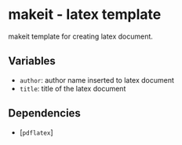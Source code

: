 # makeit - latex template

makeit template for creating latex document.

## Variables
- `author`: author name inserted to latex document
- `title`: title of the latex document

## Dependencies
- [`pdflatex`]
